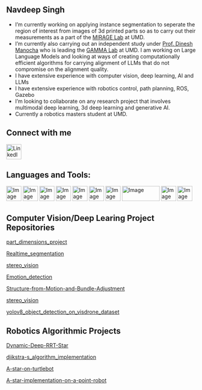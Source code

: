 ## Navdeep Singh

- I’m currently working on applying instance segmentation to seperate the region of interest from images of 3d printed parts so as to carry out their measurements as a part of the [MIRAGE Lab](https://forms.office.com/r/sPbi8khC7G) at UMD.
- I’m currently also carrying out an independent study under [Prof. Dinesh Manocha](https://www.cs.umd.edu/people/dmanocha) who is leading the [GAMMA Lab](https://gamma.umd.edu/) at UMD. I am working on Large Language Models and looking at 
  ways of creating computationally efficient algorithms for carrying alignment of LLMs that do not compromise on the alignment quality.
- I have extensive experience with computer vision, deep learning, AI and LLMs
- I have extensive experience with robotics control, path planning, ROS, Gazebo
- I’m looking to collaborate on any research project that involves multimodal deep learning, 3d deep learning and generative AI.
- Currently a robotics masters student at UMD.

## Connect with me
<a href=https://www.linkedin.com/in/navdeep-singh-8b2bab194/>
    <img src="https://github.com/user-attachments/assets/060ae803-cbbd-4539-b47c-09d65ed190f9" alt="LinkedIn" width="40" />
</a>

## Languages and Tools:
<img src="https://github.com/user-attachments/assets/fdb85559-3b31-4495-91c8-f815add0e253" alt="Image" width="40" height="40" /> <img src="https://github.com/user-attachments/assets/0cb5abde-1f8a-404e-be5f-0b746e10f7fc" alt="Image" width="40" height="40" /> <img src="https://github.com/user-attachments/assets/d9338e5e-5107-440d-9943-39f06f529520" alt="Image" width="40" height="40" /> <img src= "https://github.com/user-attachments/assets/8152cdb4-9bcc-4348-889a-52442c7c9b25" alt="Image" width="40" height="40" /> <img src= "https://github.com/user-attachments/assets/f5215091-16b7-453a-8bc0-8cfb823e3522" alt="Image" width="40" height="40" /> <img src= "https://github.com/user-attachments/assets/be7fb5b6-e8f9-4726-8cf4-ecfe422d041f" alt="Image" width="40" height="40" /> <img src= "https://github.com/user-attachments/assets/7caf574f-51be-4809-9ac1-b01b5ac18417" alt="Image" width="40" height="40" /> <img src= "https://github.com/user-attachments/assets/01f26404-10e5-47f4-bf8b-7b68adfabab2" alt="Image" width="100" height="40" /> <img src= "https://github.com/user-attachments/assets/304799c7-b276-4a81-8e74-b19ed0fa4f20" alt="Image" width="40" height="40" /> <img src= "https://github.com/user-attachments/assets/74b5b652-3351-4131-9ab6-50b191f4d3ed" alt="Image" width="40" height="40" /> 

## Computer Vision/Deep Learing Project Repositories

[part_dimensions_project](https://github.com/syzygy21/part_dimensions_project)

[Realtime_segmentation](https://github.com/syzygy21/Realtime_segmentation)

[stereo_vision](https://github.com/syzygy21/stereo_vision)

[Emotion_detection](https://github.com/syzygy21/Emotion_detection)

[Structure-from-Motion-and-Bundle-Adjustment](https://github.com/syzygy21/Structure-from-Motion-and-Bundle-Adjustment)

[stereo_vision](https://github.com/syzygy21/stereo_vision)

[yolov8_object_detection_on_visdrone_dataset](https://github.com/syzygy21/yolov8_object_detection_on_visdrone_dataset)

## Robotics Algorithmic Projects

[Dynamic-Deep-RRT-Star](https://github.com/syzygy21/Dynamic-Deep-RRT-Star)

[djikstra-s_algorithm_implementation](https://github.com/syzygy21/djikstra-s_algorithm_implementation)

[A-star-on-turtlebot](https://github.com/syzygy21/A-star-on-turtlebot)

[A-star-implementation-on-a-point-robot](https://github.com/syzygy21/A-star-implementation-on-a-point-robot)




